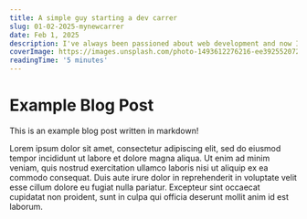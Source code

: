 ```yaml
---
title: A simple guy starting a dev carrer
slug: 01-02-2025-mynewcarrer
date: Feb 1, 2025
description: I've always been passioned about web development and now I'm starting a career in it, this is my first blog post and i will tell you everything i went through to get here and what i'm looking forward to.
coverImage: https://images.unsplash.com/photo-1493612276216-ee3925520721?ixlib=rb-4.0.3&ixid=MnwxMjA3fDB8MHxwaG90by1wYWdlfHx8fGVufDB8fHx8&auto=format&fit=crop&w=464&q=80
readingTime: '5 minutes'
---
```


# Example Blog Post

This is an example blog post written in markdown!

Lorem ipsum dolor sit amet, consectetur adipiscing elit, sed do eiusmod tempor incididunt ut labore et dolore magna aliqua. Ut enim ad minim veniam, quis nostrud exercitation ullamco laboris nisi ut aliquip ex ea commodo consequat. Duis aute irure dolor in reprehenderit in voluptate velit esse cillum dolore eu fugiat nulla pariatur. Excepteur sint occaecat cupidatat non proident, sunt in culpa qui officia deserunt mollit anim id est laborum.
